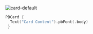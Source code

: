 ![card-default](https://github.com/powerhome/playbook-swift/assets/54749071/63c7cd1a-c772-4bc3-90c2-77544e4f1c89)

```swift
PBCard {
  Text("Card Content").pbFont(.body)
 }
```
